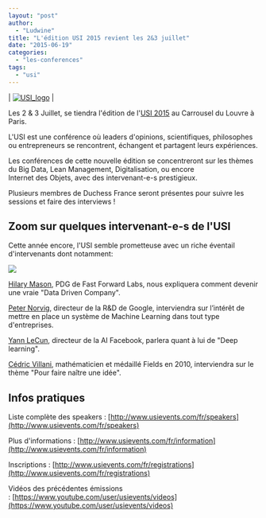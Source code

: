 ```yaml
---
layout: "post"
author: 
  - "Ludwine"
title: "L'édition USI 2015 revient les 2&3 juillet"
date: "2015-06-19"
categories: 
  - "les-conferences"
tags: 
  - "usi"
---
```


| [![USI_logo](/assets/2015/06/2015-06-19-ledition-usi-2015-revient-les-23-juillet/USI_logo1.png)](http://www.duchess-france.org/wp-content/uploads/2015/06/USI_logo1.png) |

Les 2 & 3 Juillet, se tiendra l'édition de l'[USI 2015](http://www.usievents.com/fr) au Carrousel du Louvre à Paris.

L'USI est une conférence où leaders d'opinions, scientifiques, philosophes ou entrepreneurs se rencontrent, échangent et partagent leurs expériences.

Les conférences de cette nouvelle édition se concentreront sur les thèmes du Big Data, Lean Management, Digitalisation, ou encore Internet des Objets, avec des intervenant-e-s prestigieux.

Plusieurs membres de Duchess France seront présentes pour suivre les sessions et faire des interviews !

## Zoom sur quelques intervenant-e-s de l'USI

Cette année encore, l'USI semble prometteuse avec un riche éventail d'intervenants dont notamment:

[![](/assets/2015/06/2015-06-19-ledition-usi-2015-revient-les-23-juillet/Capture-d-----cran-2015-06-16----17.45.31.png)](http://www.duchess-france.org/wp-content/uploads/2015/06/Capture-d-----cran-2015-06-16----17.45.31.png)

[Hilary Mason](https://twitter.com/hmason?lang=en), PDG de Fast Forward Labs, nous expliquera comment devenir une vraie "Data Driven Company".

[Peter Norvig](http://norvig.com/), directeur de la R&D de Google, interviendra sur l’intérêt de mettre en place un système de Machine Learning dans tout type d'entreprises.

[Yann LeCun](https://twitter.com/ylecun), directeur de la AI Facebook, parlera quant à lui de "Deep learning".

[Cédric Villani](http://cedricvillani.org/for-mathematicians/), mathématicien et médaillé Fields en 2010, interviendra sur le thème "Pour faire naître une idée".

## Infos pratiques

Liste complète des speakers : [http://www.usievents.com/fr/speakers](http://www.usievents.com/fr/speakers)

Plus d'informations : [http://www.usievents.com/fr/information](http://www.usievents.com/fr/information)

Inscriptions : [http://www.usievents.com/fr/registrations](http://www.usievents.com/fr/registrations)

Vidéos des précédentes émissions : [https://www.youtube.com/user/usievents/videos](https://www.youtube.com/user/usievents/videos)
